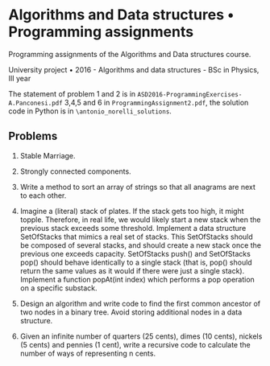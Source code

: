 # Algorithms and Data structures • Programming assignments

Programming assignments of the Algorithms and Data structures course. 

University project • 2016 - Algorithms and data structures - BSc in Physics, III year

The statement of problem 1 and 2 is in `ASD2016-ProgrammingExercises-A.Panconesi.pdf` 3,4,5 and 6 in `ProgrammingAssignment2.pdf`, the solution code in Python is in `\antonio_norelli_solutions`.

## Problems

1. Stable Marriage.

2. Strongly connected components.

3. Write a method to sort an array of strings so that all anagrams are next to each other.

4. Imagine a (literal) stack of plates. If the stack gets too high, it might topple. Therefore, in
real life, we would likely start a new stack when the previous stack exceeds some
threshold. Implement a data structure SetOfStacks that mimics a real set of stacks. This
SetOfStacks should be composed of several stacks, and should create a new stack once
the previous one exceeds capacity. SetOfStacks push() and SetOfStacks pop() should
behave identically to a single stack (that is, pop() should return the same values as it
would if there were just a single stack). Implement a function popAt(int index) which
performs a pop operation on a specific sub­stack.

5. Design an algorithm and write code to find the first common ancestor of two nodes in a
binary tree. Avoid storing additional nodes in a data structure.

6. Given an infinite number of quarters (25 cents), dimes (10 cents), nickels (5 cents) and
pennies (1 cent), write a recursive code to calculate the number of ways of representing
n cents.
